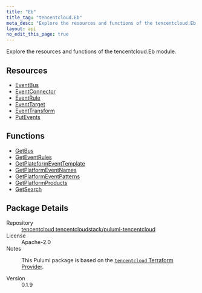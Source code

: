 ```yaml
---
title: "Eb"
title_tag: "tencentcloud.Eb"
meta_desc: "Explore the resources and functions of the tencentcloud.Eb module."
layout: api
no_edit_this_page: true
---
```


<!-- WARNING: this file was generated by Pulumi Docs Generator. -->
<!-- Do not edit by hand unless you're certain you know what you are doing! -->

Explore the resources and functions of the tencentcloud.Eb module.

<h2 id="resources">Resources</h2>
<ul class="api">
    <li><a href="eventbus/" title="EventBus"><span class="api-symbol api-symbol--resource"></span>EventBus</a></li>
    <li><a href="eventconnector/" title="EventConnector"><span class="api-symbol api-symbol--resource"></span>EventConnector</a></li>
    <li><a href="eventrule/" title="EventRule"><span class="api-symbol api-symbol--resource"></span>EventRule</a></li>
    <li><a href="eventtarget/" title="EventTarget"><span class="api-symbol api-symbol--resource"></span>EventTarget</a></li>
    <li><a href="eventtransform/" title="EventTransform"><span class="api-symbol api-symbol--resource"></span>EventTransform</a></li>
    <li><a href="putevents/" title="PutEvents"><span class="api-symbol api-symbol--resource"></span>PutEvents</a></li>
</ul>

<h2 id="functions">Functions</h2>
<ul class="api">
    <li><a href="getbus/" title="GetBus"><span class="api-symbol api-symbol--function"></span>GetBus</a></li>
    <li><a href="geteventrules/" title="GetEventRules"><span class="api-symbol api-symbol--function"></span>GetEventRules</a></li>
    <li><a href="getplateformeventtemplate/" title="GetPlateformEventTemplate"><span class="api-symbol api-symbol--function"></span>GetPlateformEventTemplate</a></li>
    <li><a href="getplatformeventnames/" title="GetPlatformEventNames"><span class="api-symbol api-symbol--function"></span>GetPlatformEventNames</a></li>
    <li><a href="getplatformeventpatterns/" title="GetPlatformEventPatterns"><span class="api-symbol api-symbol--function"></span>GetPlatformEventPatterns</a></li>
    <li><a href="getplatformproducts/" title="GetPlatformProducts"><span class="api-symbol api-symbol--function"></span>GetPlatformProducts</a></li>
    <li><a href="getsearch/" title="GetSearch"><span class="api-symbol api-symbol--function"></span>GetSearch</a></li>
</ul>

<h2 id="package-details">Package Details</h2>
<dl class="package-details">
	<dt>Repository</dt>
	<dd><a href="https://github.com/tencentcloudstack/pulumi-tencentcloud">tencentcloud tencentcloudstack/pulumi-tencentcloud</a></dd>
	<dt>License</dt>
	<dd>Apache-2.0</dd>
	<dt>Notes</dt>
	<dd><p>This Pulumi package is based on the <a href="https://github.com/tencentcloudstack/terraform-provider-tencentcloud"><code>tencentcloud</code> Terraform Provider</a>.</p>
</dd>
	<dt>Version</dt>
	<dd>0.1.9</dd>
</dl>

